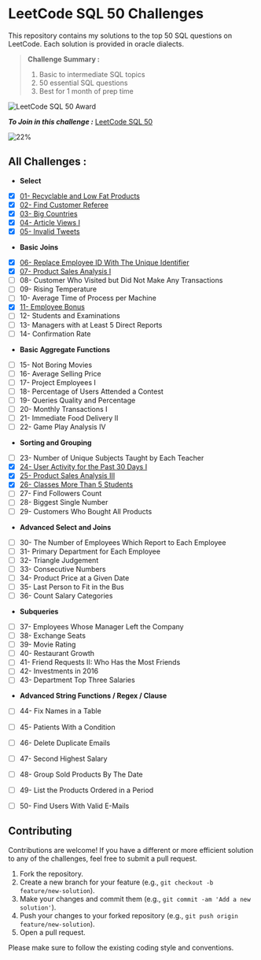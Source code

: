 # LeetCode SQL 50 Challenges

This repository contains my solutions to the top 50 SQL questions on LeetCode. Each solution is provided in oracle dialects.


> **Challenge Summary :**
> 1. Basic to intermediate SQL topics
> 2. 50 essential SQL questions
> 3. Best for 1 month of prep time

![LeetCode SQL 50 Award](https://assets.leetcode.com/static_assets/others/Top_SQL_50.gif)



**_To Join in this challenge :_** [LeetCode SQL 50](https://leetcode.com/studyplan/top-sql-50/)

![22%](https://progress-bar.dev/22/?title=In%20progress)

## All Challenges :

- **Select**
- [X] [01- Recyclable and Low Fat Products](./01-%20Recyclable%20and%20Low%20Fat%20Products.sql)
- [X] [02- Find Customer Referee](./02-%20Find%20Customer%20Referee.sql)
- [X] [03- Big Countries](./03-%20Big%20Countries.sql)
- [X] [04- Article Views I](./04-%20Article%20Views%20I.sql)
- [X] [05- Invalid Tweets](./05-%20Invalid%20Tweets.sql)
- **Basic Joins**
- [X] [06- Replace Employee ID With The Unique Identifier](./06-%20Replace%20Employee%20ID%20With%20The%20Unique%20Identifier.sql)
- [X] [07- Product Sales Analysis I](./07-%20Product%20Sales%20Analysis%20I.sql)
- [ ] 08- Customer Who Visited but Did Not Make Any Transactions
- [ ] 09- Rising Temperature
- [ ] 10- Average Time of Process per Machine
- [X] [11- Employee Bonus](./11-%20Employee%20Bonus.sql)
- [ ] 12- Students and Examinations
- [ ] 13- Managers with at Least 5 Direct Reports
- [ ] 14- Confirmation Rate
- **Basic Aggregate Functions**
- [ ] 15- Not Boring Movies
- [ ] 16- Average Selling Price
- [ ] 17- Project Employees I
- [ ] 18- Percentage of Users Attended a Contest
- [ ] 19- Queries Quality and Percentage
- [ ] 20- Monthly Transactions I
- [ ] 21- Immediate Food Delivery II
- [ ] 22- Game Play Analysis IV
- **Sorting and Grouping**
- [ ] 23- Number of Unique Subjects Taught by Each Teacher
- [X] [24- User Activity for the Past 30 Days I](./24-%20User%20Activity%20for%20the%20Past%2030%20Days%20I.sql)
- [X] [25- Product Sales Analysis III](./25-%20Product%20Sales%20Analysis%20III.sql)
- [X] [26- Classes More Than 5 Students](./26-%20Classes%20More%20Than%205%20Students.sql)
- [ ] 27- Find Followers Count
- [ ] 28- Biggest Single Number
- [ ] 29- Customers Who Bought All Products
- **Advanced Select and Joins**
- [ ] 30- The Number of Employees Which Report to Each Employee
- [ ] 31- Primary Department for Each Employee
- [ ] 32- Triangle Judgement
- [ ] 33- Consecutive Numbers
- [ ] 34- Product Price at a Given Date
- [ ] 35- Last Person to Fit in the Bus
- [ ] 36- Count Salary Categories
- **Subqueries**
- [ ] 37- Employees Whose Manager Left the Company
- [ ] 38- Exchange Seats
- [ ] 39- Movie Rating
- [ ] 40- Restaurant Growth
- [ ] 41- Friend Requests II: Who Has the Most Friends
- [ ] 42- Investments in 2016
- [ ] 43- Department Top Three Salaries
- **Advanced String Functions / Regex / Clause**
- [ ] 44- Fix Names in a Table
- [ ] 45- Patients With a Condition
- [ ] 46- Delete Duplicate Emails
- [ ] 47- Second Highest Salary
- [ ] 48- Group Sold Products By The Date
- [ ] 49- List the Products Ordered in a Period
- [ ] 50- Find Users With Valid E-Mails


## Contributing

Contributions are welcome! If you have a different or more efficient solution to any of the challenges, feel free to submit a pull request.

1. Fork the repository.
2. Create a new branch for your feature (e.g., `git checkout -b feature/new-solution`).
3. Make your changes and commit them (e.g., `git commit -am 'Add a new solution'`).
4. Push your changes to your forked repository (e.g., `git push origin feature/new-solution`).
5. Open a pull request.

Please make sure to follow the existing coding style and conventions.


